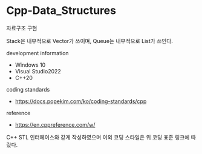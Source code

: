 # Cpp-Data_Structures
자료구조 구현

Stack은 내부적으로 Vector가 쓰이며, Queue는 내부적으로 List가 쓰인다.

development information
- Windows 10
- Visual Studio2022
- C++20

coding standards
- https://docs.popekim.com/ko/coding-standards/cpp

reference
- https://en.cppreference.com/w/

C++ STL 인터페이스와 같게 작성하였으며 이외 코딩 스타일은 위 코딩 표준 링크에 따랐다.
